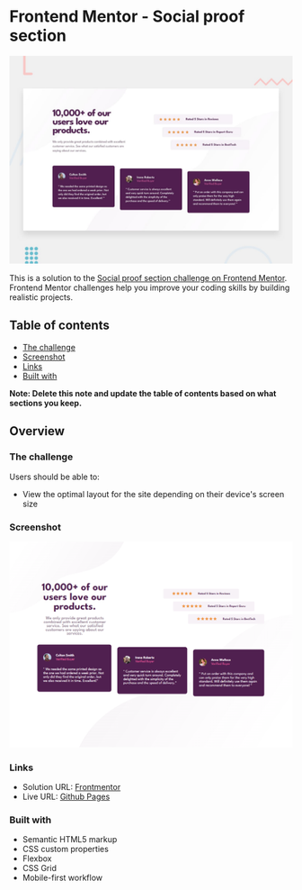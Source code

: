 # Frontend Mentor - Social proof section

![Design preview for the Social proof section coding challenge](./design/desktop-preview.jpg)


This is a solution to the [Social proof section challenge on Frontend Mentor](https://www.frontendmentor.io/challenges/social-proof-section-6e0qTv_bA/hub). Frontend Mentor challenges help you improve your coding skills by building realistic projects. 

## Table of contents

- [The challenge](#the-challenge)
- [Screenshot](#screenshot)
- [Links](#links)
- [Built with](#built-with)

**Note: Delete this note and update the table of contents based on what sections you keep.**

## Overview

### The challenge

Users should be able to:

- View the optimal layout for the site depending on their device's screen size

### Screenshot

![](./images/desktop-solution.png)


### Links

- Solution URL: [Frontmentor](https://www.frontendmentor.io/solutions/responsive-social-proof-section-using-css-flexboxgrid-WML6FM25oL)
- Live URL: [Github Pages](https://alexisdm1985.github.io/Social-proof-Frontmentor/)


### Built with

- Semantic HTML5 markup
- CSS custom properties
- Flexbox
- CSS Grid
- Mobile-first workflow
